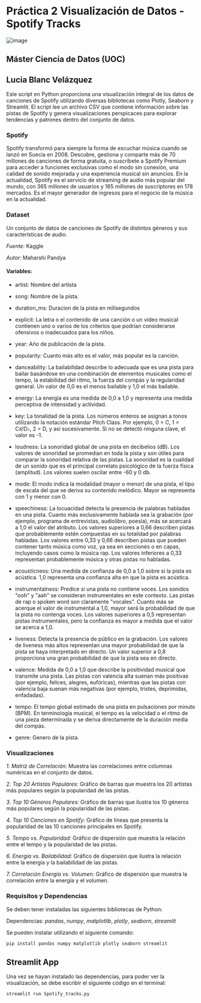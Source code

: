 # Práctica 2 Visualización de Datos - Spotify Tracks
![image](https://github.com/LuciaBlancV/PR2_Visualizacion/assets/148953141/60a9d182-178e-41cd-a5a0-4a00d73d4907) 

## Máster Ciencia de Datos (UOC)
## Lucia Blanc Velázquez
Este script en Python proporciona una visualización integral de los datos de canciones de Spotify utilizando diversas bibliotecas como Plotly, Seaborn y Streamlit. El script lee un archivo CSV que contiene información sobre las pistas de Spotify y genera visualizaciones perspicaces para explorar tendencias y patrones dentro del conjunto de datos.


### Spotify 
Spotify transformó para siempre la forma de escuchar música cuando se lanzó en Suecia en 2008. Descubre, gestiona y comparte más de 70 millones de canciones de forma gratuita, o suscríbete a Spotify Premium para acceder a funciones exclusivas como el modo sin conexión, una calidad de sonido mejorada y una experiencia musical sin anuncios. En la actualidad, Spotify es el servicio de streaming de audio más popular del mundo, con 365 millones de usuarios y 165 millones de suscriptores en 178 mercados. Es el mayor generador de ingresos para el negocio de la música en la actualidad.


### Dataset
Un conjunto de datos de canciones de Spotify de distintos géneros y sus características de audio.

*Fuente:* Kaggle

*Autor*: Maharshi Pandya


#### Variables: 

* artist: Nombre del artista
  
* song: Nombre de la pista.
  
* duration_ms: Duracion de la pista en milisegundos
  
* explicit: La letra o el contenido de una canción o un vídeo musical contienen uno o varios de los criterios que podrían considerarse ofensivos o inadecuados para los niños.
  
* year: Año de publicación de la pista.
  
* popularity: Cuanto más alto es el valor, más popular es la canción.
  
* danceability: La bailabilidad describe lo adecuada que es una pista para bailar basándose en una combinación de elementos musicales como el tempo, la estabilidad del ritmo, la fuerza del compás y la regularidad general. Un valor de 0,0 es el menos bailable y 1,0 el más bailable.
  
* energy: La energía es una medida de 0,0 a 1,0 y representa una medida perceptiva de intensidad y actividad.
  
* key: La tonalidad de la pista. Los números enteros se asignan a tonos utilizando la notación estándar Pitch Class. Por ejemplo, 0 = C, 1 = C♯/D♭, 2 = D, y así sucesivamente. Si no se detectó ninguna clave, el valor es -1.
  
* loudness: La sonoridad global de una pista en decibelios (dB). Los valores de sonoridad se promedian en toda la pista y son útiles para comparar la sonoridad relativa de las pistas. La sonoridad es la cualidad de un sonido que es el principal correlato psicológico de la fuerza física (amplitud). Los valores suelen oscilar entre -60 y 0 db.
  
* mode: El modo indica la modalidad (mayor o menor) de una pista, el tipo de escala del que se deriva su contenido melódico. Mayor se representa con 1 y menor con 0.
  
* speechiness: La locuacidad detecta la presencia de palabras habladas en una pista. Cuanto más exclusivamente hablada sea la grabación (por ejemplo, programa de entrevistas, audiolibro, poesía), más se acercará a 1,0 el valor del atributo. Los valores superiores a 0,66 describen pistas que probablemente estén compuestas en su totalidad por palabras habladas. Los valores entre 0,33 y 0,66 describen pistas que pueden contener tanto música como voz, ya sea en secciones o en capas, incluyendo casos como la música rap. Los valores inferiores a 0,33 representan probablemente música y otras pistas no habladas.
  
* acousticness: Una medida de confianza de 0,0 a 1,0 sobre si la pista es acústica. 1,0 representa una confianza alta en que la pista es acústica.
  
* instrumentalness: Predice si una pista no contiene voces. Los sonidos "ooh" y "aah" se consideran instrumentales en este contexto. Las pistas de rap o spoken word son claramente "vocales". Cuanto más se acerque el valor de instrumental a 1,0, mayor será la probabilidad de que la pista no contenga voces. Los valores superiores a 0,5 representan pistas instrumentales, pero la confianza es mayor a medida que el valor se acerca a 1,0.
  
* liveness: Detecta la presencia de público en la grabación. Los valores de liveness más altos representan una mayor probabilidad de que la pista se haya interpretado en directo. Un valor superior a 0,8 proporciona una gran probabilidad de que la pista sea en directo.
  
* valence: Medida de 0,0 a 1,0 que describe la positividad musical que transmite una pista. Las pistas con valencia alta suenan más positivas (por ejemplo, felices, alegres, eufóricas), mientras que las pistas con valencia baja suenan más negativas (por ejemplo, tristes, deprimidas, enfadadas).
  
* tempo: El tempo global estimado de una pista en pulsaciones por minuto (BPM). En terminología musical, el tempo es la velocidad o el ritmo de una pieza determinada y se deriva directamente de la duración media del compás.
  
* genre: Genero de la pista.




### Visualizaciones

*1. Matriz de Correlación:* Muestra las correlaciones entre columnas numéricas en el conjunto de datos.

*2. Top 20 Artistas Populares:* Gráfico de barras que muestra los 20 artistas más populares según la popularidad de las pistas.

*3. Top 10 Géneros Populares:* Gráfico de barras que ilustra los 10 géneros más populares según la popularidad de las pistas.

*4. Top 10 Canciones en Spotify:* Gráfico de líneas que presenta la popularidad de las 10 canciones principales en Spotify.

*5. Tempo vs. Popularidad:* Gráfico de dispersión que muestra la relación entre el tempo y la popularidad de las pistas.

*6. Energía vs. Bailabilidad:* Gráfico de dispersión que ilustra la relación entre la energía y la bailabilidad de las pistas.

*7. Correlación Energía vs. Volumen:* Gráfico de dispersión que muestra la correlación entre la energía y el volumen.




### Requisitos y Dependencias
Se deben tener instaladas las siguientes bibliotecas de Python:

Dependencias: *pandas*, *numpy*, *matplotlib*, *plotly*, *seaborn*, *streamlit*

Se pueden instalar utilizando el siguiente comando:

```bash
pip install pandas numpy matplotlib plotly seaborn streamlit
```

## Streamlit App
Una vez se hayan instalado las dependencias, para poder ver la visualización, se debe escribir el siguiente código en el terminal: 

```bash
streamlit run Spotify_tracks.py
```

